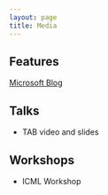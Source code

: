 ```yaml
---
layout: page
title: Media
---
```


## Features
[Microsoft Blog](https://blogs.microsoft.com/next/2017/06/29/ais-big-leap-tiny-devices-opens-world-possibilities/)
 
## Talks
- TAB video and slides

## Workshops
- ICML Workshop
